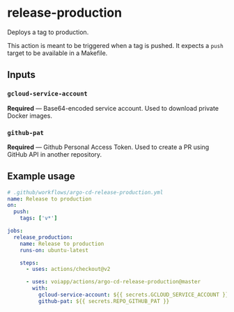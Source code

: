 # release-production

Deploys a tag to production.

This action is meant to be triggered when a tag is pushed.
It expects a `push` target to be available in a Makefile.

## Inputs

### `gcloud-service-account`

**Required** — Base64-encoded service account. Used to download private Docker images.

### `github-pat`

**Required** — Github Personal Access Token. Used to create a PR using GitHub API in another repository.

## Example usage

```yaml
# .github/workflows/argo-cd-release-production.yml
name: Release to production
on:
  push:
    tags: ['v*']

jobs:
  release_production:
    name: Release to production
    runs-on: ubuntu-latest

    steps:
      - uses: actions/checkout@v2

      - uses: voiapp/actions/argo-cd-release-production@master
        with:
          gcloud-service-account: ${{ secrets.GCLOUD_SERVICE_ACCOUNT }}
          github-pat: ${{ secrets.REPO_GITHUB_PAT }}
```
